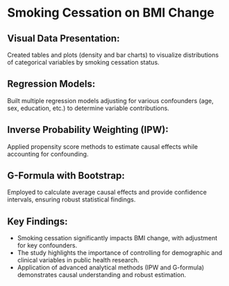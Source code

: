 # Smoking Cessation on BMI Change
## Visual Data Presentation: 
Created tables and plots (density and bar charts) to visualize distributions of categorical variables by smoking cessation status.
## Regression Models: 
Built multiple regression models adjusting for various confounders (age, sex, education, etc.) to determine variable contributions.
## Inverse Probability Weighting (IPW): 
Applied propensity score methods to estimate causal effects while accounting for confounding.
## G-Formula with Bootstrap: 
Employed to calculate average causal effects and provide confidence intervals, ensuring robust statistical findings.

## Key Findings:
- Smoking cessation significantly impacts BMI change, with adjustment for key confounders.
- The study highlights the importance of controlling for demographic and clinical variables in public health research.
- Application of advanced analytical methods (IPW and G-formula) demonstrates causal understanding and robust estimation.
